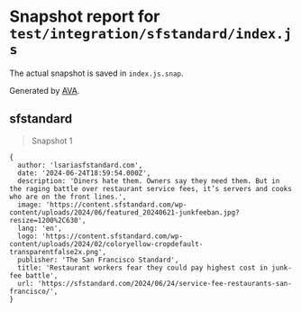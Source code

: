 # Snapshot report for `test/integration/sfstandard/index.js`

The actual snapshot is saved in `index.js.snap`.

Generated by [AVA](https://avajs.dev).

## sfstandard

> Snapshot 1

    {
      author: 'lsariasfstandard.com',
      date: '2024-06-24T18:59:54.000Z',
      description: 'Diners hate them. Owners say they need them. But in the raging battle over restaurant service fees, it’s servers and cooks who are on the front lines.',
      image: 'https://content.sfstandard.com/wp-content/uploads/2024/06/featured_20240621-junkfeeban.jpg?resize=1200%2C630',
      lang: 'en',
      logo: 'https://content.sfstandard.com/wp-content/uploads/2024/02/coloryellow-cropdefault-transparentfalse2x.png',
      publisher: 'The San Francisco Standard',
      title: 'Restaurant workers fear they could pay highest cost in junk-fee battle',
      url: 'https://sfstandard.com/2024/06/24/service-fee-restaurants-san-francisco/',
    }
